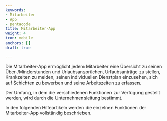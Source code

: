 ```yaml
---
keywords:
- Mitarbeiter
- App
- pentacode
title: Mitarbeiter-App
weight: 4
icon: mobile
anchors: []
draft: true

---
```

Die Mitarbeiter-App ermöglicht jedem Mitarbeiter eine Übersicht zu seinen Über-/Minderstunden und Urlaubsansprüchen, Urlaubsanträge zu stellen, Krankzeiten zu melden, seinen individuellen Dienstplan einzusehen, sich auf Schichten zu bewerben und seine Arbeitszeiten zu erfassen.

Der Umfang, in dem die verschiedenen Funktionen zur Verfügung gestellt werden, wird durch die Unternehmensleitung bestimmt.

In den folgenden Hilfeartikeln werden die einzelnen Funktionen der Mitarbeiter-App vollständig beschrieben.